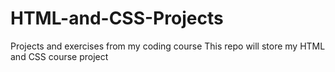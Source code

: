 # HTML-and-CSS-Projects
Projects and exercises from my coding course
This repo will store my HTML and CSS course project
